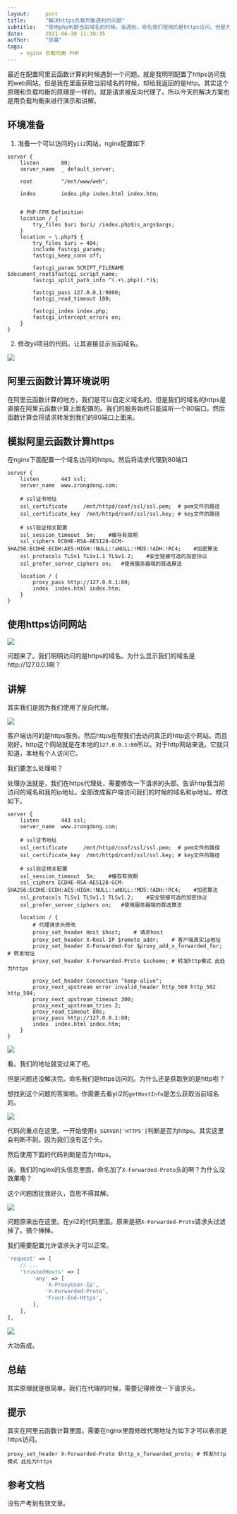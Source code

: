 ```yaml
---
layout:     post
title:      "解决https负载均衡遇到的问题"
subtitle:   "使用php判断当前域名的时候。会遇到，命名我们使用的是https访问。但是为什么我们获取到的是http"
date:       2021-06-30 11:30:35
author:     "张晨"
tags:
    - nginx 负载均衡 PHP
---
```




最近在配置阿里云函数计算的时候遇到一个问题。就是我明明配置了https访问我的web网站。但是我在里面获取当前域名的时候，却给我返回的是http。其实这个原理和负载均衡的原理是一样的。就是请求被反向代理了。所以今天的解决方案也是用负载均衡来进行演示和讲解。





## 环境准备

1. 准备一个可以访问的`yii2`网站。nginx配置如下

```nginx
server {
    listen       80;
    server_name  _ default_server;
  
    root         "/mnt/www/web";
  
    index        index.php index.html index.htm;


    # PHP-FPM Definition
    location / {
        try_files $uri $uri/ /index.php$is_args$args;
    }
    location ~ \.php?$ {
        try_files $uri = 404;
        include fastcgi_params;
        fastcgi_keep_conn off;

        fastcgi_param SCRIPT_FILENAME $document_root$fastcgi_script_name;
        fastcgi_split_path_info ^(.+\.php)(.*)$;

        fastcgi_pass 127.0.0.1:9000;
        fastcgi_read_timeout 180;

        fastcgi_index index.php;
        fastcgi_intercept_errors on;
    }
}
```



2. 修改yii项目的代码。让其直接显示当前域名。

![](https://tva1.sinaimg.cn/large/008i3skNgy1gsay4i9t93j31hc0983zd.jpg)







## 阿里云函数计算环境说明

在阿里云函数计算的地方，我们是可以自定义域名的。但是我们的域名的https是直接在阿里云函数计算上面配置的。我们的服务始终只能监听一个80端口。然后函数计算会将请求转发到我们的80端口上面来。



## 模拟阿里云函数计算https

在nginx下面配置一个域名访问的https。然后将请求代理到80端口

```nginx
server {
    listen       443 ssl;
    server_name  www.zrongdong.com;

    # ssl证书地址
    ssl_certificate     /mnt/httpd/conf/ssl/ssl.pem;  # pem文件的路径
    ssl_certificate_key  /mnt/httpd/conf/ssl/ssl.key; # key文件的路径

    # ssl验证相关配置
    ssl_session_timeout  5m;    #缓存有效期
    ssl_ciphers ECDHE-RSA-AES128-GCM-SHA256:ECDHE:ECDH:AES:HIGH:!NULL:!aNULL:!MD5:!ADH:!RC4;    #加密算法
    ssl_protocols TLSv1 TLSv1.1 TLSv1.2;    #安全链接可选的加密协议
    ssl_prefer_server_ciphers on;   #使用服务器端的首选算法

    location / {
        proxy_pass http://127.0.0.1:80;
        index  index.html index.htm;
    }
}
```



## 使用https访问网站

![](https://tva1.sinaimg.cn/large/008i3skNgy1gsaydvuh7pj31hc0a9gmg.jpg)



问题来了。我们明明访问的是https的域名。为什么显示我们的域名是http://127.0.0.1啊？



## 讲解

其实我们是因为我们使用了反向代理。

![](https://tva1.sinaimg.cn/large/008i3skNgy1gsaygi490pj30jl06kq2v.jpg)

客户端访问的是https服务。然后https在帮我们去访问真正的http这个网站。而且刚好，http这个网站就是在本地的`127.0.0.1:80`所以。对于http网站来说。它就只知道，本地有个人访问它。

我们要怎么处理啦？

处理办法就是，我们在https代理处，需要修改一下请求的头部。告诉http我当前访问的域名和我的ip地址。全部改成客户端访问我们的时候的域名和ip地址。修改如下。

```nginx
server {
    listen       443 ssl;
    server_name  www.zrongdong.com;

    # ssl证书地址
    ssl_certificate     /mnt/httpd/conf/ssl/ssl.pem;  # pem文件的路径
    ssl_certificate_key  /mnt/httpd/conf/ssl/ssl.key; # key文件的路径

    # ssl验证相关配置
    ssl_session_timeout  5m;    #缓存有效期
    ssl_ciphers ECDHE-RSA-AES128-GCM-SHA256:ECDHE:ECDH:AES:HIGH:!NULL:!aNULL:!MD5:!ADH:!RC4;    #加密算法
    ssl_protocols TLSv1 TLSv1.1 TLSv1.2;    #安全链接可选的加密协议
    ssl_prefer_server_ciphers on;   #使用服务器端的首选算法

    location / {
  		# 代理请求头修改
        proxy_set_header Host $host;    # 请求host
        proxy_set_header X-Real-IP $remote_addr;    # 客户端真实ip地址
        proxy_set_header X-Forwarded-For $proxy_add_x_forwarded_for;   # 转发地址
        proxy_set_header X-Forwarded-Proto $scheme; # 转发http模式 此处为https
        
        proxy_set_header Connection "keep-alive";
        proxy_next_upstream error invalid_header http_500 http_502 http_504;
        proxy_next_upstream_timeout 300;
        proxy_next_upstream_tries 2;
        proxy_read_timeout 80s;
        proxy_pass http://127.0.0.1:80;
        index  index.html index.htm;
    }
}
```

![](https://tva1.sinaimg.cn/large/008i3skNgy1gsayr15v2aj31hc09xjsb.jpg)



看。我们的地址就变过来了吧。

但是问题还没解决完。命名我们是https访问的。为什么还是获取到的是http啦？

想找到这个问题的答案啦。你需要去看yii2的`getHostInfo`是怎么获取当前域名的。

![](https://tva1.sinaimg.cn/large/008i3skNgy1gsaywp7io4j310c0cmjtr.jpg)

代码的重点在这里。一开始使用`$_SERVER['HTTPS']`判断是否为https。其实这里会判断不到。因为我们没有这个头。

然后使用下面的代码判断是否为https。

诶。我们的nginx的头信息里面，命名加了`X-Forwarded-Proto`头的啊？为什么没效果嘞？

这个问题困扰我好久，百思不得其解。

![](https://tva1.sinaimg.cn/large/008i3skNgy1gsaz3x2yiuj31hc0pmaka.jpg)

问题原来出在这里。在yii2的代码里面。原来是把`X-Forwarded-Proto`请求头过滤掉了。搞个捶捶。

我们需要配置允许请求头才可以正常。

```php
'request' => [
    // ...
    'trustedHosts' => [
        'any' => [
            'X-ProxyUser-Ip',
          	'X-Forwarded-Proto',
            'Front-End-Https',
        ],
    ],
],
```



![](https://tva1.sinaimg.cn/large/008i3skNgy1gsazcnatomj31hc09r3zg.jpg)



大功告成。



## 总结

其实原理就是很简单。我们在代理的时候，需要记得修改一下请求头。



## 提示

其实在阿里云函数计算里面。需要在nginx里面修改代理地址为如下才可以表示是https访问。

```nginx
proxy_set_header X-Forwarded-Proto $http_x_forwarded_proto; # 转发http模式 此处为https
```





## 参考文档

没有产考到有效文章。

